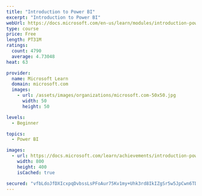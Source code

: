 ```yaml
---
title: "Introduction to Power BI"
excerpt: "Introduction to Power BI"
webUrl: https://docs.microsoft.com/en-us/learn/modules/introduction-power-bi/
type: course
price: Free
length: PT31M
ratings:
  count: 4790
  average: 4.73048
heat: 63

provider:
  name: Microsoft Learn
  domain: microsoft.com
  images:
    - url: /assets/images/organizations/microsoft.com-50x50.jpg
      width: 50
      height: 50

levels:
  - Beginner

topics:
  - Power BI

images:
  - url: https://docs.microsoft.com/learn/achievements/introduction-power-bi-social.png
    width: 800
    height: 400
    isCached: true

secured: "vfbLdoJfDXIcxpqDvbssLsPFoAur75Kv1my+Uhk3rd8IkIZgSr5w5JpCwn6TDQpFso+soLfLK6xgPD6lnMElJ3+pAFPhdMtZpTRnYXrnEAjDyo9Q7LgvofuknNpWwTC+/ISt0HPgACIsYjR2nPH3z1dtddSHKS+pHrTW3NIy9b0oIy8EhyWGcGwsEBBQGpXnUQeHObWWINQMQXWVVN2jf3My+Ywv8FcvsVMSHVyztBtkcxQ+GPDnhKyrjiVLN2hkupsiquuV9m+lE9GvBNlBGVS/srxtrT1dQt8QTmkUDNYe52H9178yTnjBejH1nfIeG33+Y9npRJM+jzFT+qctCDcxH36TpPQb7iGAx4PUBBqTHtKAdYK8YMEmGDlDkkIaOQJbmnYrZmoRDr8VYeNTgWJXpD2TWfB1R7Ob3hYIu/0=;cJI2v/fKjhNSRZu5x7EZSg=="
---
```


